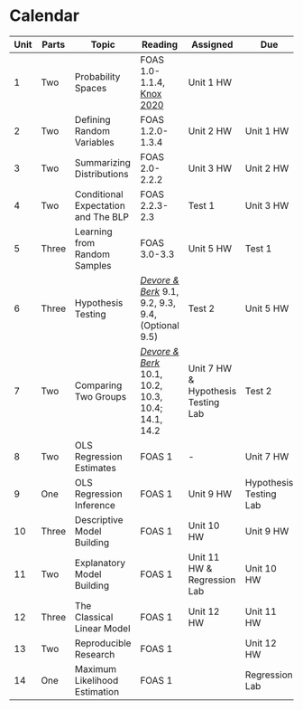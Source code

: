 # Calendar 

| Unit | Parts | Topic                               | Reading                                                                                                                                | Assigned                           | Due                    |
|------|-------|-------------------------------------|----------------------------------------------------------------------------------------------------------------------------------------|------------------------------------|------------------------|
| 1    | Two   | Probability Spaces                  | FOAS 1.0-1.1.4, [Knox 2020](https://github.com/mids-w203/reading/blob/master/knox.2020.pdf)                                            | Unit 1 HW                          |                        |
| 2    | Two   | Defining Random Variables           | FOAS 1.2.0-1.3.4                                                                                                                       | Unit 2 HW                          | Unit 1 HW              |
| 3    | Two   | Summarizing Distributions           | FOAS 2.0-2.2.2                                                                                                                         | Unit 3 HW                          | Unit 2 HW              |
| 4    | Two   | Conditional Expectation and The BLP | FOAS 2.2.3-2.3                                                                                                                         | Test 1                             | Unit 3 HW              |
| 5    | Three | Learning from Random Samples        | FOAS 3.0-3.3                                                                                                                           | Unit 5 HW                          | Test 1                 |
| 6    | Three | Hypothesis Testing                  | [*Devore & Berk*](https://link-springer-com.libproxy.berkeley.edu/book/10.1007%2F978-1-4614-0391-3) 9.1, 9.2, 9.3, 9.4, (Optional 9.5) | Test 2                             | Unit 5 HW              |
| 7    | Two   | Comparing Two Groups                | [*Devore & Berk*](https://link-springer-com.libproxy.berkeley.edu/book/10.1007%2F978-1-4614-0391-3) 10.1, 10.2, 10.3, 10.4; 14.1, 14.2 | Unit 7 HW & Hypothesis Testing Lab | Test 2                 |
| 8    | Two   | OLS Regression Estimates            | FOAS 1                                                                                                                                 | -                                  | Unit 7 HW              |
| 9    | One   | OLS Regression Inference            | FOAS 1                                                                                                                                 | Unit 9 HW                          | Hypothesis Testing Lab |
| 10   | Three | Descriptive Model Building          | FOAS 1                                                                                                                                 | Unit 10 HW                         | Unit 9 HW              |
| 11   | Two   | Explanatory Model Building          | FOAS 1                                                                                                                                 | Unit 11 HW & Regression Lab        | Unit 10 HW             |
| 12   | Three | The Classical Linear Model          | FOAS 1                                                                                                                                 | Unit 12 HW                         | Unit 11 HW             |
| 13   | Two   | Reproducible Research               | FOAS 1                                                                                                                                 |                                    | Unit 12 HW             |
| 14   | One   | Maximum Likelihood Estimation       | FOAS 1                                                                                                                                 |                                    | Regression Lab         |
